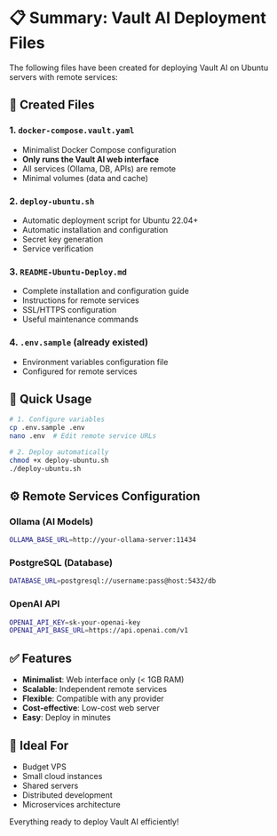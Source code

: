 # 📋 Summary: Vault AI Deployment Files

The following files have been created for deploying Vault AI on Ubuntu servers with remote services:

## 📁 Created Files

### 1. `docker-compose.vault.yaml`
- Minimalist Docker Compose configuration
- **Only runs the Vault AI web interface**
- All services (Ollama, DB, APIs) are remote
- Minimal volumes (data and cache)

### 2. `deploy-ubuntu.sh`
- Automatic deployment script for Ubuntu 22.04+
- Automatic installation and configuration
- Secret key generation
- Service verification

### 3. `README-Ubuntu-Deploy.md`
- Complete installation and configuration guide
- Instructions for remote services
- SSL/HTTPS configuration
- Useful maintenance commands

### 4. `.env.sample` (already existed)
- Environment variables configuration file
- Configured for remote services

## 🚀 Quick Usage

```bash
# 1. Configure variables
cp .env.sample .env
nano .env  # Edit remote service URLs

# 2. Deploy automatically
chmod +x deploy-ubuntu.sh
./deploy-ubuntu.sh
```

## ⚙️ Remote Services Configuration

### Ollama (AI Models)
```bash
OLLAMA_BASE_URL=http://your-ollama-server:11434
```

### PostgreSQL (Database)
```bash
DATABASE_URL=postgresql://username:pass@host:5432/db
```

### OpenAI API
```bash
OPENAI_API_KEY=sk-your-openai-key
OPENAI_API_BASE_URL=https://api.openai.com/v1
```

## ✅ Features

- **Minimalist**: Web interface only (< 1GB RAM)
- **Scalable**: Independent remote services
- **Flexible**: Compatible with any provider
- **Cost-effective**: Low-cost web server
- **Easy**: Deploy in minutes

## 🎯 Ideal For

- Budget VPS
- Small cloud instances  
- Shared servers
- Distributed development
- Microservices architecture

Everything ready to deploy Vault AI efficiently! 